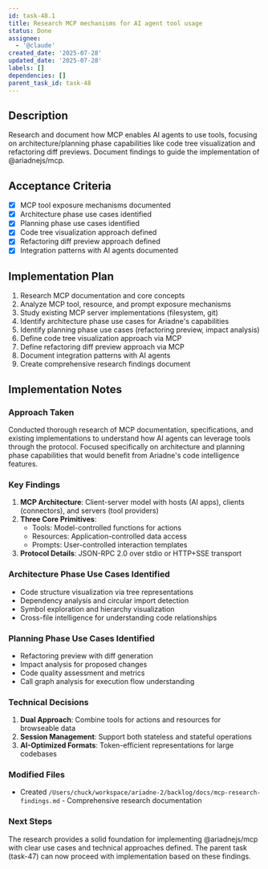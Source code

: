 ```yaml
---
id: task-48.1
title: Research MCP mechanisms for AI agent tool usage
status: Done
assignee:
  - '@claude'
created_date: '2025-07-28'
updated_date: '2025-07-28'
labels: []
dependencies: []
parent_task_id: task-48
---
```


## Description

Research and document how MCP enables AI agents to use tools, focusing on architecture/planning phase capabilities like code tree visualization and refactoring diff previews. Document findings to guide the implementation of @ariadnejs/mcp.

## Acceptance Criteria

- [x] MCP tool exposure mechanisms documented
- [x] Architecture phase use cases identified
- [x] Planning phase use cases identified
- [x] Code tree visualization approach defined
- [x] Refactoring diff preview approach defined
- [x] Integration patterns with AI agents documented

## Implementation Plan

1. Research MCP documentation and core concepts
2. Analyze MCP tool, resource, and prompt exposure mechanisms
3. Study existing MCP server implementations (filesystem, git)
4. Identify architecture phase use cases for Ariadne's capabilities
5. Identify planning phase use cases (refactoring preview, impact analysis)
6. Define code tree visualization approach via MCP
7. Define refactoring diff preview approach via MCP
8. Document integration patterns with AI agents
9. Create comprehensive research findings document

## Implementation Notes

### Approach Taken

Conducted thorough research of MCP documentation, specifications, and existing implementations to understand how AI agents can leverage tools through the protocol. Focused specifically on architecture and planning phase capabilities that would benefit from Ariadne's code intelligence features.

### Key Findings

1. **MCP Architecture**: Client-server model with hosts (AI apps), clients (connectors), and servers (tool providers)
2. **Three Core Primitives**:
   - Tools: Model-controlled functions for actions
   - Resources: Application-controlled data access
   - Prompts: User-controlled interaction templates
3. **Protocol Details**: JSON-RPC 2.0 over stdio or HTTP+SSE transport

### Architecture Phase Use Cases Identified

- Code structure visualization via tree representations
- Dependency analysis and circular import detection
- Symbol exploration and hierarchy visualization
- Cross-file intelligence for understanding code relationships

### Planning Phase Use Cases Identified

- Refactoring preview with diff generation
- Impact analysis for proposed changes
- Code quality assessment and metrics
- Call graph analysis for execution flow understanding

### Technical Decisions

1. **Dual Approach**: Combine tools for actions and resources for browseable data
2. **Session Management**: Support both stateless and stateful operations
3. **AI-Optimized Formats**: Token-efficient representations for large codebases

### Modified Files

- Created `/Users/chuck/workspace/ariadne-2/backlog/docs/mcp-research-findings.md` - Comprehensive research documentation

### Next Steps

The research provides a solid foundation for implementing @ariadnejs/mcp with clear use cases and technical approaches defined. The parent task (task-47) can now proceed with implementation based on these findings.
